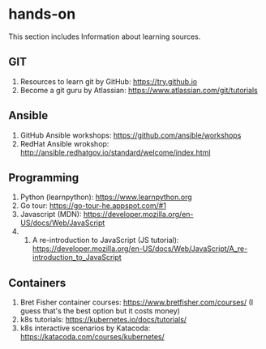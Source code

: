 # hands-on
This section includes Information about learning sources.

## GIT
1. Resources to learn git by GitHub: https://try.github.io
1. Become a git guru by Atlassian: https://www.atlassian.com/git/tutorials

## Ansible
1. GitHub Ansible workshops: https://github.com/ansible/workshops
1. RedHat Ansible wrokshop: http://ansible.redhatgov.io/standard/welcome/index.html

## Programming
1. Python (learnpython): https://www.learnpython.org
1. Go tour: https://go-tour-he.appspot.com/#1
1. Javascript (MDN): https://developer.mozilla.org/en-US/docs/Web/JavaScript
1. 1. A re-introduction to JavaScript (JS tutorial): https://developer.mozilla.org/en-US/docs/Web/JavaScript/A_re-introduction_to_JavaScript

## Containers
1. Bret Fisher container courses: https://www.bretfisher.com/courses/ (I guess that's the best option but it costs money)
1. k8s tutorials: https://kubernetes.io/docs/tutorials/
1. k8s interactive scenarios by Katacoda: https://katacoda.com/courses/kubernetes/
